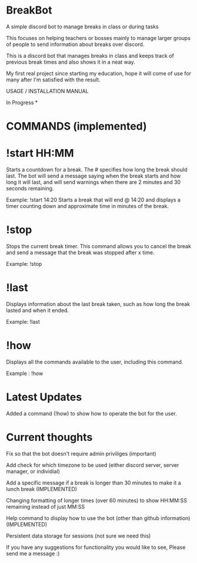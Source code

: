 # BreakBot #

A simple discord bot to manage breaks in class or during tasks

This focuses on helping teachers or bosses mainly to manage larger groups of people to send information about breaks over discord.

This is a discord bot that manages breaks in class and keeps track of previous break times and also shows it in a neat way.

My first real project since starting my education, hope it will come of use for many after I'm satisfied with the result.

USAGE / INSTALLATION MANUAL

In Progress *

# COMMANDS (implemented)

# !start HH:MM

Starts a countdown for a break. The # specifies how long the break should last.
The bot will send a message saying when the break starts and how long it will last, and will send warnings when there are 2 minutes and 30 seconds remaining.

Example: !start 14:20 Starts a break that will end @ 14:20 and displays a timer counting down and approximate time in minutes of the break.

# !stop

Stops the current break timer.
This command allows you to cancel the break and send a message that the break was stopped after x time.

Example: !stop


# !last

Displays information about the last break taken, such as how long the break lasted and when it ended.

Example: !last

# !how

Displays all the commands available to the user, including this command.

Example : !how

# Latest Updates

Added a command (!how) to show how to operate the bot for the user.

# Current thoughts

Fix so that the bot doesn't require admin priviliges (important)

Add check for which timezone to be used (either discord server, server manager, or individial)

Add a specific message if a break is longer than 30 minutes to make it a lunch break (IMPLEMENTED)

Changing formatting of longer times (over 60 minutes) to show HH:MM:SS remaining instead of just MM:SS

Help command to display how to use the bot (other than github information) (IMPLEMENTED)

Persistent data storage for sessions (not sure we need this)

If you have any suggestions for functionality you would like to see, Please send me a message :)